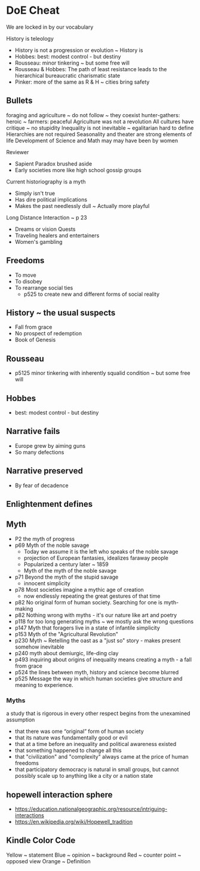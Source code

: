 # DoE Cheat

We are locked in by our vocabulary


History is teleology

* History is not a progression or evolution ~ History is
* Hobbes: best: modest control - but destiny
* Rousseau: minor tinkering ~ but some free will
* Rousseau & Hobbes: The path of least resistance leads to the hierarchical bureaucratic charismatic state
* Pinker: more of the same as R & H ~ cities bring safety

## Bullets


foraging and agriculture ~ do not follow ~ they coexist
hunter-gathers: heroic ~ farmers: peaceful
Agriculture was not a revolution
All cultures have critique ~ no stupidity
Inequality is not inevitable ~ egalitarian hard to define
Hierarchies are not required
Seasonality and theater are strong elements of life
Development of Science and Math may may have been by women

Reviewer
* Sapient Paradox brushed aside
* Early societies more like high school gossip groups

Current historiography is a myth

* Simply isn't true
* Has dire political implications
* Makes the past needlessly dull ~ Actually more playful

Long Distance Interaction ~ p 23
* Dreams or vision Quests
* Traveling healers and entertainers
* Women's gambling


## Freedoms

* To move
* To disobey
* To rearrange social ties
  * p525 to create new and different forms of social reality

## History ~ the usual suspects

* Fall from grace
* No prospect of redemption
* Book of Genesis

## Rousseau

* p5125 minor tinkering with inherently squalid condition ~ but some free will

## Hobbes

* best: modest control - but destiny

## Narrative fails

* Europe grew by aiming guns
* So many defections

## Narrative preserved

* By fear of decadence

## Enlightenment defines



## Myth

* P2 the myth of progress
* p69 Myth of the noble savage
  * Today we assume it is the left who speaks of the noble savage
  * projection of European fantasies, idealizes faraway people
  * Popularized a century later ~ 1859
  * Myth of the myth of the noble savage
* p71 Beyond the myth of the stupid savage
  * innocent simplicity
* p78 Most societies imagine a mythic age of creation
  * now endlessly repeating the great gestures of that time
* p82 No original form of human society. Searching for one is myth-making
* p82 Nothing wrong with myths - it's our nature like art and poetry
* p118 for too long generating myths ~ we mostly ask the wrong questions
* p147 Myth that foragers live in a state of infantile simplicity
* p153 Myth of the "Agricultural Revolution"
* p230 Myth ~ Retelling the oast as a "just so" story - makes present somehow inevitable
* p240 myth about demiurgic, life-ding clay
* p493 inquiring about origins of inequality means creating a myth - a fall from grace
* p524 the lines between myth, history and science become blurred
* p525 Message the way in which human societies give structure and meaning to experience.

### Myths

a study that is rigorous in every other respect begins from the unexamined assumption
* that there was ome “original” form of human society
* that its nature was fundamentally good or evil
* that at a time before an inequality and political awareness existed
* that something happened to change all this
* that "civilization" and "complexity" always came at the price of human freedoms
* that participatory democracy is natural in small groups, but cannot possibly scale up to anything like a city or a nation state


## hopewell interaction sphere

* https://education.nationalgeographic.org/resource/intriguing-interactions
* https://en.wikipedia.org/wiki/Hopewell_tradition


## Kindle Color Code

Yellow ~ statement
Blue ~ opinion ~ background
Red ~ counter point ~ opposed view
Orange ~ Definition

